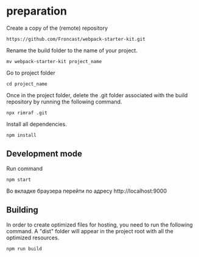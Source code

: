 # preparation

Create a copy of the (remote) repository
```
https://github.com/Froncast/webpack-starter-kit.git
```

Rename the build folder to the name of your project.

```
mv webpack-starter-kit project_name
```

Go to project folder
```
cd project_name
```

Once in the project folder, delete the .git folder associated with the build repository by running the following command.
```
npx rimraf .git
```

Install all dependencies.
```
npm install
```

## Development mode

Run command
```
npm start
```

Во вкладке браузера перейти по адресу http://localhost:9000

## Building

In order to create optimized files for hosting, you need to run the following command. A "dist" folder will appear in the project root with all the optimized resources.

```
npm run build
```